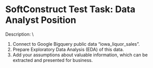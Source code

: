 # SoftConstruct Test Task: Data Analyst Position

Description: \

1. Connect to Google Bigquery public data “iowa_liquor_sales”.
2. Prepare Exploratory Data Analysis (EDA) of this data.
3. Add your assumptions about valuable information, which can be extracted and presented for business.

